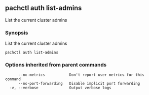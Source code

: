 ## pachctl auth list-admins

List the current cluster admins

### Synopsis


List the current cluster admins

```
pachctl auth list-admins
```

### Options inherited from parent commands

```
      --no-metrics           Don't report user metrics for this command
      --no-port-forwarding   Disable implicit port forwarding
  -v, --verbose              Output verbose logs
```

